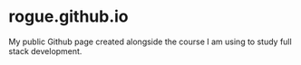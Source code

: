 # rogue.github.io
My public Github page created alongside the course I am using to study full stack development.

